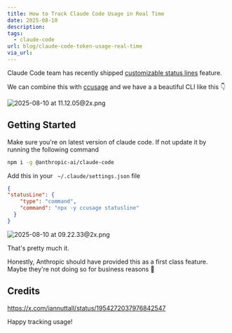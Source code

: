 ```yaml
---
title: How to Track Claude Code Usage in Real Time
date: 2025-08-10
description: 
tags:
  - claude-code
url: blog/claude-code-token-usage-real-time
via_url:
---
```

Claude Code team has recently shipped [customizable status lines](https://x.com/_catwu/status/1953927012592366062) feature.

We can combine this with [ccusage](/blog/claude-code-usage/) and we have a a beautiful CLI like this 👇

![2025-08-10 at 11.12.05@2x.png](https://images.nesin.io/f_auto,q_auto/qblog/AIEngineerGuide/images/2025-08/2025-08-10-at-11.12.05-at-2x.png)

## Getting Started
Make sure you're on latest version of claude code. If not update it by running the following command

```bash
npm i -g @anthropic-ai/claude-code
```

Add this in your ` ~/.claude/settings.json` file

```json
{
"statusLine": {
    "type": "command",
    "command": "npx -y ccusage statusline"
  }
}
```


![2025-08-10 at 09.22.33@2x.png](https://images.nesin.io/f_auto,q_auto/qblog/AIEngineerGuide/images/2025-08/2025-08-10-at-09.22.33-at-2x.png)

That's pretty much it.

Honestly, Anthropic should have provided this as a first class feature. Maybe they're not doing so for business reasons 🤑

## Credits
https://x.com/iannuttall/status/1954272037976842547

Happy tracking usage!
